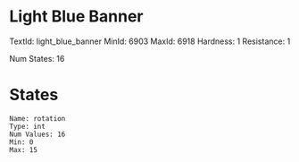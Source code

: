 # Light Blue Banner
TextId: light_blue_banner
MinId: 6903
MaxId: 6918
Hardness: 1
Resistance: 1

Num States: 16
# States
```
Name: rotation
Type: int
Num Values: 16
Min: 0
Max: 15
```